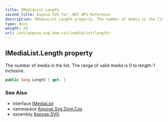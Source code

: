 ```yaml
---
title: IMediaList.Length
second_title: Aspose.SVG for .NET API Reference
description: IMediaList Length property. The number of media in the list. The range of valid media is 0 to length-1 inclusive
type: docs
weight: 20
url: /net/aspose.svg.dom.css/imedialist/length/
---
```

## IMediaList.Length property

The number of media in the list. The range of valid media is 0 to length-1 inclusive.

```csharp
public long Length { get; }
```

### See Also

* interface [IMediaList](../)
* namespace [Aspose.Svg.Dom.Css](../../../aspose.svg.dom.css/)
* assembly [Aspose.SVG](../../../)
